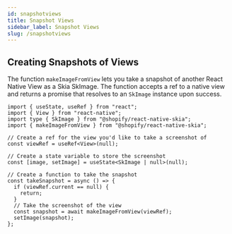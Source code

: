 ```yaml
---
id: snapshotviews
title: Snapshot Views
sidebar_label: Snapshot Views
slug: /snapshotviews
---
```


## Creating Snapshots of Views

The function `makeImageFromView` lets you take a snapshot of another React Native View as a Skia SkImage. The function accepts a ref to a native view and returns a promise that resolves to an `SkImage` instance upon success.

```tsx twoslash
import { useState, useRef } from "react";
import { View } from "react-native";
import type { SkImage } from "@shopify/react-native-skia";
import { makeImageFromView } from "@shopify/react-native-skia";

// Create a ref for the view you'd like to take a screenshot of
const viewRef = useRef<View>(null);

// Create a state variable to store the screenshot
const [image, setImage] = useState<SkImage | null>(null);

// Create a function to take the snapshot
const takeSnapshot = async () => {
  if (viewRef.current == null) {
    return;
  }
  // Take the screenshot of the view
  const snapshot = await makeImageFromView(viewRef);
  setImage(snapshot);
};
```
